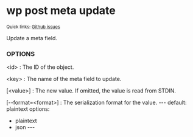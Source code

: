 # wp post meta update

<small>Quick links: <a href="https://github.com/issues?q=is%3Aopen+label%3Acommand%3Apost-meta-update+sort%3Aupdated-desc+org%3Awp-cli">Github issues</a></small>

Update a meta field.

### OPTIONS

&lt;id&gt;
: The ID of the object.

&lt;key&gt;
: The name of the meta field to update.

[&lt;value&gt;]
: The new value. If omitted, the value is read from STDIN.

[\--format=&lt;format&gt;]
: The serialization format for the value.
\---
default: plaintext
options:
  - plaintext
  - json
\---


